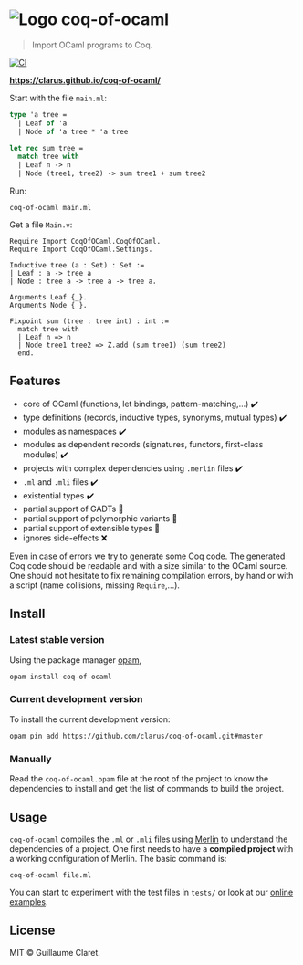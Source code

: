 # ![Logo](https://clarus.github.io/coq-of-ocaml/img/rooster-48.png) coq-of-ocaml
> Import OCaml programs to Coq.

[![CI](https://github.com/clarus/coq-of-ocaml/workflows/CI/badge.svg?branch=master)](https://github.com/clarus/coq-of-ocaml/actions?query=workflow%3ACI)

**https://clarus.github.io/coq-of-ocaml/**

Start with the file `main.ml`:
```ocaml
type 'a tree =
  | Leaf of 'a
  | Node of 'a tree * 'a tree

let rec sum tree =
  match tree with
  | Leaf n -> n
  | Node (tree1, tree2) -> sum tree1 + sum tree2
```

Run:
```
coq-of-ocaml main.ml
```

Get a file `Main.v`:
```coq
Require Import CoqOfOCaml.CoqOfOCaml.
Require Import CoqOfOCaml.Settings.

Inductive tree (a : Set) : Set :=
| Leaf : a -> tree a
| Node : tree a -> tree a -> tree a.

Arguments Leaf {_}.
Arguments Node {_}.

Fixpoint sum (tree : tree int) : int :=
  match tree with
  | Leaf n => n
  | Node tree1 tree2 => Z.add (sum tree1) (sum tree2)
  end.
```

## Features
* core of OCaml (functions, let bindings, pattern-matching,...) ✔️
* type definitions (records, inductive types, synonyms, mutual types) ✔️
* modules as namespaces ✔️
* modules as dependent records (signatures, functors, first-class modules) ✔️
* projects with complex dependencies using `.merlin` files ✔️
* `.ml` and `.mli` files ✔️
* existential types ✔️
* partial support of GADTs 🌊
* partial support of polymorphic variants 🌊
* partial support of extensible types 🌊
* ignores side-effects ❌

Even in case of errors we try to generate some Coq code. The generated Coq code should be readable and with a size similar to the OCaml source. One should not hesitate to fix remaining compilation errors, by hand or with a script (name collisions, missing `Require`,...).

## Install
### Latest stable version
Using the package manager [opam](https://opam.ocaml.org/),
```
opam install coq-of-ocaml
```
### Current development version
To install the current development version:
```
opam pin add https://github.com/clarus/coq-of-ocaml.git#master
```

### Manually
Read the `coq-of-ocaml.opam` file at the root of the project to know the dependencies to install and get the list of commands to build the project.

## Usage
`coq-of-ocaml` compiles the `.ml` or `.mli` files using [Merlin](https://github.com/ocaml/merlin) to understand the dependencies of a project. One first needs to have a **compiled project** with a working configuration of Merlin. The basic command is:
```
coq-of-ocaml file.ml
```

You can start to experiment with the test files in `tests/` or look at our [online examples](https://clarus.github.io/coq-of-ocaml/examples/).

## License
MIT © Guillaume Claret.

